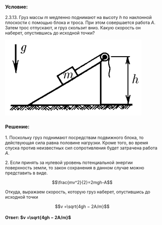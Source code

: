 ###  Условие: 

$2.3.13.$ Груз массы $m$ медленно поднимают на высоту $h$ по наклонной плоскости с помощью блока и троса. При этом совершается работа $A$. Затем трос отпускают, и груз скользит вниз. Какую скорость он наберет, опустившись до исходной точки? 

![К задаче $2.3.13$|446x249, 40%](../../img/2.3.13/2.3.13.png)

###  Решение: 

1\. Поскольку груз поднимают посредствам подвижного блока, то действующая сила равна половине нагрузки. Кроме того, во время спуска против неизвестных сил сопротивления будет затрачена работа $A$. 

2\. Если принять за нулевой уровень потенциальной энергии поверхность земли, то закон сохранения в данном случае можно представить в виде.  

$$\frac{mv^2}{2}=2mgh-A$$

Откуда, выражаем скорость, которую груз наберет, опустившись до исходной точки

$$v =\sqrt{4gh − 2A/m}$$ 

####  Ответ: $v =\sqrt{4gh − 2A/m}$ 
 
